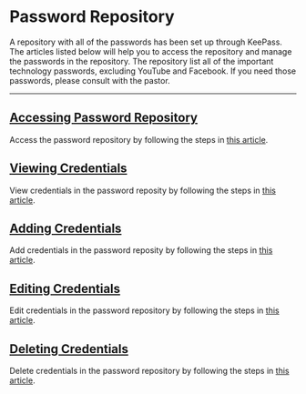 # Password Repository

A repository with all of the passwords has been set up through KeePass. The articles listed below will help you to access the repository and manage the passwords in the repository. The repository list all of the important technology passwords, excluding YouTube and Facebook. If you need those passwords, please consult with the pastor.

---

## [Accessing Password Repository](accessing.md)
  Access the password repository by following the steps in [this article](accessing.md).

## [Viewing Credentials](viewing.md)
  View credentials in the password reposity by following the steps in [this article](viewing.md).

## [Adding Credentials](adding.md)
  Add credentials in the password reposity by following the steps in [this article](adding.md).

## [Editing Credentials](editing.md)
  Edit credentials in the password repository by following the steps in [this article](editing.md).

## [Deleting Credentials](removing.md)
  Delete credentials in the password repository by following the steps in [this article](removing.md).